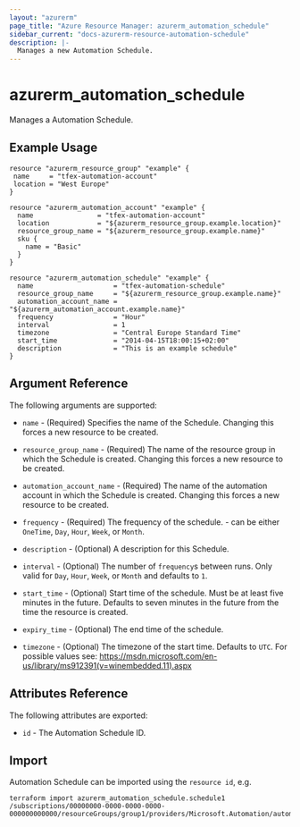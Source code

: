 ```yaml
---
layout: "azurerm"
page_title: "Azure Resource Manager: azurerm_automation_schedule"
sidebar_current: "docs-azurerm-resource-automation-schedule"
description: |-
  Manages a new Automation Schedule.
---
```


# azurerm_automation_schedule

Manages a Automation Schedule.

## Example Usage

```hcl
resource "azurerm_resource_group" "example" {
 name     = "tfex-automation-account"
 location = "West Europe"
}

resource "azurerm_automation_account" "example" {
  name                = "tfex-automation-account"
  location            = "${azurerm_resource_group.example.location}"
  resource_group_name = "${azurerm_resource_group.example.name}"
  sku {
    name = "Basic"
  }
}

resource "azurerm_automation_schedule" "example" {
  name                    = "tfex-automation-schedule"
  resource_group_name     = "${azurerm_resource_group.example.name}"
  automation_account_name = "${azurerm_automation_account.example.name}"
  frequency               = "Hour"
  interval                = 1
  timezone                = "Central Europe Standard Time"
  start_time              = "2014-04-15T18:00:15+02:00"
  description             = "This is an example schedule"
}
```

## Argument Reference

The following arguments are supported:

* `name` - (Required) Specifies the name of the Schedule. Changing this forces a new resource to be created.

* `resource_group_name` - (Required) The name of the resource group in which the Schedule is created. Changing this forces a new resource to be created.

* `automation_account_name` - (Required) The name of the automation account in which the Schedule is created. Changing this forces a new resource to be created.

* `frequency` - (Required) The frequency of the schedule. - can be either `OneTime`, `Day`, `Hour`, `Week`, or `Month`.

* `description` -  (Optional) A description for this Schedule.

* `interval` -  (Optional) The number of `frequency`s between runs. Only valid for `Day`, `Hour`, `Week`, or `Month` and defaults to `1`.

* `start_time` -  (Optional) Start time of the schedule. Must be at least five minutes in the future. Defaults to seven minutes in the future from the time the resource is created.

* `expiry_time` -  (Optional) The end time of the schedule.

* `timezone` - (Optional) The timezone of the start time. Defaults to `UTC`. For possible values see: https://msdn.microsoft.com/en-us/library/ms912391(v=winembedded.11).aspx

## Attributes Reference

The following attributes are exported:

* `id` - The Automation Schedule ID.

## Import

Automation Schedule can be imported using the `resource id`, e.g.

```shell
terraform import azurerm_automation_schedule.schedule1 /subscriptions/00000000-0000-0000-0000-000000000000/resourceGroups/group1/providers/Microsoft.Automation/automationAccounts/account1/schedules/schedule1
```
